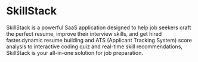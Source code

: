 # SkillStack
SkillStack is a powerful SaaS application designed to help job seekers craft the perfect resume, improve their interview skills, and get hired faster.dynamic resume building and ATS (Applicant Tracking System) score analysis to interactive coding quiz and real-time skill recommendations, SkillStack is your all-in-one solution for job preparation.
